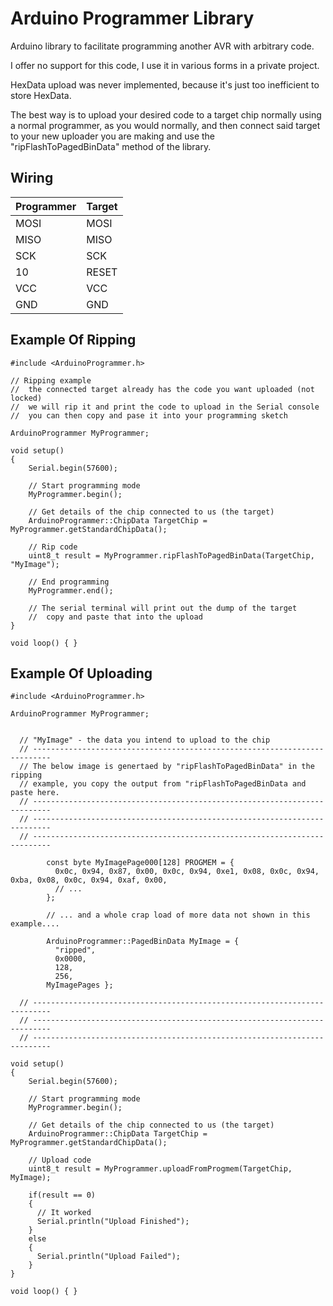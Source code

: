 Arduino Programmer Library
=====================================

Arduino library to facilitate programming another AVR with arbitrary code.

I offer no support for this code, I use it in various forms in a private project.

HexData upload was never implemented, because it's just too inefficient to store HexData.

The best way is to upload your desired code to a target chip normally using a normal programmer, as you would normally, and then connect said target to your new uploader you are making and use the "ripFlashToPagedBinData" method of the library.

## Wiring

| Programmer | Target |
| ---------- | ------ |
| MOSI       | MOSI   |
| MISO       | MISO   |
| SCK        | SCK   |
| 10         | RESET   |
| VCC        | VCC   |
| GND        | GND   |


## Example Of Ripping

    #include <ArduinoProgrammer.h>
    
    // Ripping example
    //  the connected target already has the code you want uploaded (not locked)
    //  we will rip it and print the code to upload in the Serial console 
    //  you can then copy and pase it into your programming sketch
    
    ArduinoProgrammer MyProgrammer;

    void setup()
    {
        Serial.begin(57600);

        // Start programming mode
        MyProgrammer.begin();

        // Get details of the chip connected to us (the target)
        ArduinoProgrammer::ChipData TargetChip = MyProgrammer.getStandardChipData();
        
        // Rip code
        uint8_t result = MyProgrammer.ripFlashToPagedBinData(TargetChip, "MyImage");

        // End programming
        MyProgrammer.end();

        // The serial terminal will print out the dump of the target
        //  copy and paste that into the upload
    }

    void loop() { }

## Example Of Uploading

    #include <ArduinoProgrammer.h>

    ArduinoProgrammer MyProgrammer;


      // "MyImage" - the data you intend to upload to the chip
      // --------------------------------------------------------------------------
      // The below image is genertaed by "ripFlashToPagedBinData" in the ripping 
      // example, you copy the output from "ripFlashToPagedBinData and paste here.
      // --------------------------------------------------------------------------
      // --------------------------------------------------------------------------
      // --------------------------------------------------------------------------

            const byte MyImagePage000[128] PROGMEM = {
              0x0c, 0x94, 0x87, 0x00, 0x0c, 0x94, 0xe1, 0x08, 0x0c, 0x94, 0xba, 0x08, 0x0c, 0x94, 0xaf, 0x00, 
              // ...
            };

            // ... and a whole crap load of more data not shown in this example....

            ArduinoProgrammer::PagedBinData MyImage = {
              "ripped",
              0x0000,
              128,
              256,
            MyImagePages };

      // --------------------------------------------------------------------------
      // --------------------------------------------------------------------------
      // --------------------------------------------------------------------------

    void setup()
    {
        Serial.begin(57600);

        // Start programming mode
        MyProgrammer.begin();

        // Get details of the chip connected to us (the target)
        ArduinoProgrammer::ChipData TargetChip = MyProgrammer.getStandardChipData();
        
        // Upload code
        uint8_t result = MyProgrammer.uploadFromProgmem(TargetChip, MyImage);

        if(result == 0)
        {
          // It worked
          Serial.println("Upload Finished");
        }  
        else
        {
          Serial.println("Upload Failed");
        }  
    }
          
    void loop() { }
